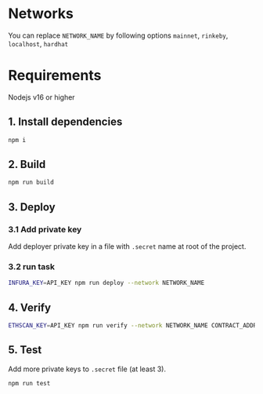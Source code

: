 # Networks

You can replace `NETWORK_NAME` by following options
`mainnet`, `rinkeby`, `localhost`, `hardhat`

# Requirements

Nodejs v16 or higher

## 1. Install dependencies

```sh
npm i
```

## 2. Build

```sh
npm run build
```

## 3. Deploy

### 3.1 Add private key

Add deployer private key in a file with `.secret` name at root of the project.

### 3.2 run task

```sh
INFURA_KEY=API_KEY npm run deploy --network NETWORK_NAME
```

## 4. Verify

```sh
ETHSCAN_KEY=API_KEY npm run verify --network NETWORK_NAME CONTRACT_ADDRESS "param1(contractMetadata)" " param2(baseURI)"
```

## 5. Test
Add more private keys to `.secret` file (at least 3).
```sh
npm run test
```

